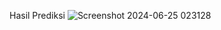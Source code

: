 Hasil Prediksi
![Screenshot 2024-06-25 023128](https://github.com/SyahrialZky/image-classification/assets/89437473/5935ce30-e203-4c8a-8131-709399a6fd8e)
